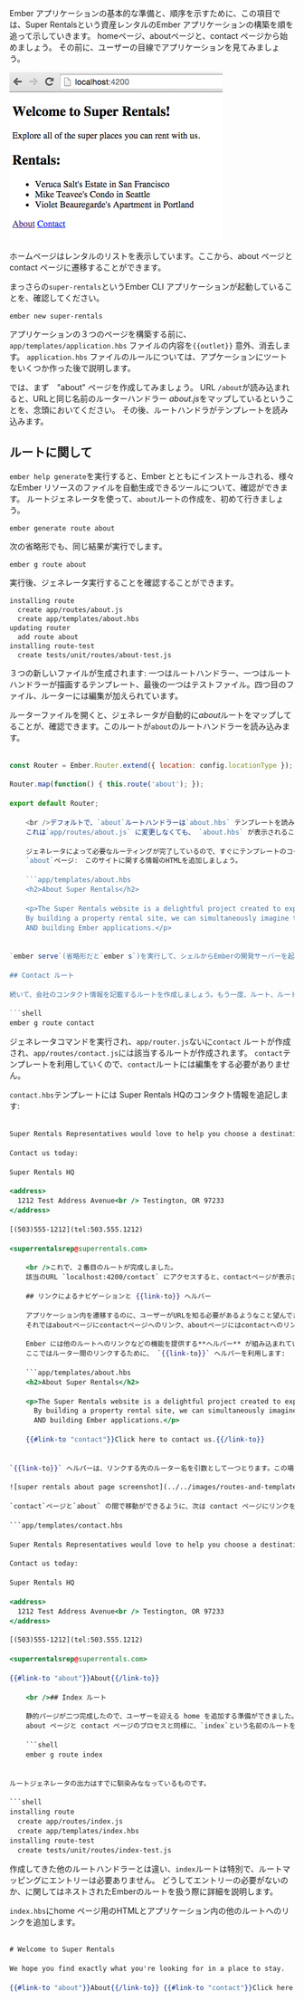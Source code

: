 Ember アプリケーションの基本的な準備と、順序を示すために、この項目では、Super Rentalsという資産レンタルのEmber アプリケーションの構築を順を追って示していきます。 homeページ、aboutページと、contact ページから始めましょう。 その前に、ユーザーの目線でアプリケーションを見てみましょう。

![super rentals homepage screenshot](../../images/routes-and-templates/ember-super-rentals-index.png)

ホームページはレンタルのリストを表示しています。ここから、about ページと contact ページに遷移することができます。

まっさらの`super-rentals`というEmber CLI アプリケーションが起動していることを、確認してください。

```shell
ember new super-rentals
```

アプリケーションの３つのページを構築する前に、 `app/templates/application.hbs` ファイルの内容を`{{outlet}}` 意外、消去します。 `application.hbs` ファイルのルールについては、アプケーションにツートをいくつか作った後で説明します。

では、まず　"about" ページを作成してみましょう。 URL `/about`が読み込まれると、URLと同じ名前のルーターハンドラー *about.js*をマップしているということを、念頭においてください。 その後、ルートハンドラがテンプレートを読み込みます。

## ルートに関して

`ember help generate`を実行すると、Ember とともにインストールされる、様々なEmber リソースのファイルを自動生成できるツールについて、確認ができます。 ルートジェネレータを使って、`about`ルートの作成を、初めて行きましょう。

```shell
ember generate route about
```

次の省略形でも、同じ結果が実行でします。

```shell
ember g route about
```

実行後、ジェネレータ実行することを確認することができます。

```shell
installing route
  create app/routes/about.js
  create app/templates/about.hbs
updating router
  add route about
installing route-test
  create tests/unit/routes/about-test.js
```

３つの新しいファイルが生成されます: 一つはルートハンドラー、一つはルートハンドラーが描画するテンプレート、最後の一つはテストファイル。四つ目のファイル、ルーターには編集が加えられています。

ルーターファイルを開くと、ジェネレータが自動的に*about*ルートをマップしてることが、確認できます。このルートが`about`のルートハンドラーを読み込みます。

```app/router.js import Ember from 'ember'; import config from './config/environment';

const Router = Ember.Router.extend({ location: config.locationType });

Router.map(function() { this.route('about'); });

export default Router;

    <br />デフォルトで、`about`ルートハンドラーは`about.hbs` テンプレートを読み込みます。
    これは`app/routes/about.js` に変更しなくても、 `about.hbs` が表示されることを意味しています。
    
    ジェネレータによって必要なルーティングが完了しているので、すぐにテンプレートのコーディングが行えます。
    `about`ページ:　このサイトに関する情報のHTMLを追加しましょう。
    
    ```app/templates/about.hbs
    <h2>About Super Rentals</h2>
    
    <p>The Super Rentals website is a delightful project created to explore Ember.
    By building a property rental site, we can simultaneously imagine traveling
    AND building Ember applications.</p>
    

`ember serve`(省略形だと`ember s`)を実行して、シェルからEmberの開発サーバーを起動しましょう、その後ブラウザで`localhost:4200/about`を開くとアプリケーションが確認できます。

## Contact ルート

続いて、会社のコンタクト情報を記載するルートを作成しましょう。もう一度、ルート、ルートハンドラー、テンプレートを自動生成することから始めます。

```shell
ember g route contact
```

ジェネレータコマンドを実行され、`app/router.js`ないに`contact` ルートが作成され、`app/routes/contact.js`には該当するルートが作成されます。 `contact`テンプレートを利用していくので、`contact`ルートには編集をする必要がありません。

`contact.hbs`テンプレートには Super Rentals HQのコンタクト情報を追記します:

```app/templates/contact.hbs 

Super Rentals Representatives would love to help you choose a destination or answer any questions you may have.

Contact us today:

Super Rentals HQ 

<address>
  1212 Test Address Avenue<br /> Testington, OR 97233
</address>

[(503)555-1212](tel:503.555.1212)

<superrentalsrep@superrentals.com>

    <br />これで、２番目のルートが完成しました。
    該当のURL `localhost:4200/contact` にアクセスすると、contactページが表示されます。
    
    ## リンクによるナビゲーションと {{link-to}} ヘルバー
    
    アプリケーション内を遷移するのに、ユーザーがURLを知る必要があるようなこと望んでません、そこで各ページの下部にナビゲーション用のリンクを追加しましょう。
    それではaboutページにcontactページへのリンク、aboutページにはcontactへのリンクを作ります。
    
    Ember には他のルートへのリンクなどの機能を提供する**ヘルパー** が組み込まれています。
    ここではルーター間のリンクするために、 `{{link-to}}` ヘルパーを利用します:
    
    ```app/templates/about.hbs
    <h2>About Super Rentals</h2>
    
    <p>The Super Rentals website is a delightful project created to explore Ember.<br>
      By building a property rental site, we can simultaneously imagine traveling<br>
      AND building Ember applications.</p>
    
    {{#link-to "contact"}}Click here to contact us.{{/link-to}}
    

`{{link-to}}` ヘルパーは、リンクする先のルーター名を引数として一つとります。この場合は`contact`がそれにあたります。 about ページを確認するとcontact ページへのリンクが機能していることが確認できます。

![super rentals about page screenshot](../../images/routes-and-templates/ember-super-rentals-about.png)

`contact`ページと`about` の間で移動ができるように、次は contact ページにリンクを追加します。.

```app/templates/contact.hbs 

Super Rentals Representatives would love to help you choose a destination or answer any questions you may have.

Contact us today:

Super Rentals HQ 

<address>
  1212 Test Address Avenue<br /> Testington, OR 97233
</address>

[(503)555-1212](tel:503.555.1212)

<superrentalsrep@superrentals.com>

{{#link-to "about"}}About{{/link-to}}

    <br />## Index ルート
    
    静的パージが二つ完成したので、ユーザーを迎える home を追加する準備ができました。
    about ページと contact ページのプロセスと同様に、`index`という名前のルートを生成することから始めます。
    
    ```shell
    ember g route index
    

ルートジェネレータの出力はすでに馴染みななっているものです。

```shell
installing route
  create app/routes/index.js
  create app/templates/index.hbs
installing route-test
  create tests/unit/routes/index-test.js
```

作成してきた他のルートハンドラーとは違い、`index`ルートは特別で、ルートマッピングにエントリーは必要ありません。 どうしてエントリーの必要がないのか、に関してはネストされたEmberのルートを扱う際に詳細を説明します。

`index.hbs`にhome ページ用のHTMLとアプリケーション内の他のルートへのリンクを追加します。

```app/templates/index.hbs 

# Welcome to Super Rentals

We hope you find exactly what you're looking for in a place to stay.

{{#link-to "about"}}About{{/link-to}} {{#link-to "contact"}}Click here to contact us.{{/link-to}} ```